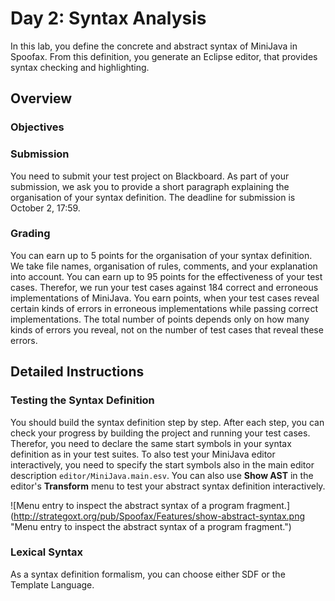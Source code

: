 # Day 2: Syntax Analysis

In this lab, you define the concrete and abstract syntax of MiniJava in Spoofax. 
From this definition, you generate an Eclipse editor, that provides syntax checking and highlighting.

## Overview

### Objectives


### Submission

You need to submit your test project on Blackboard. 
As part of your submission,
  we ask you to provide a short paragraph explaining the organisation of your syntax definition. 
The deadline for submission is October 2, 17:59.

### Grading

You can earn up to 5 points for the organisation of your syntax definition. 
We take file names, organisation of rules, comments, and your explanation into account. 
You can earn up to 95 points for the effectiveness of your test cases. 
Therefor, we run your test cases against 184 correct and erroneous implementations of MiniJava. 
You earn points, when your test cases reveal certain kinds of errors in erroneous implementations while passing correct implementations. 
The total number of points depends only on how many kinds of errors you reveal, not on the number of test cases that reveal these errors.

## Detailed Instructions

### Testing the Syntax Definition

You should build the syntax definition step by step. 
After each step, you can check your progress by building the project and running your test cases. 
Therefor, you need to declare the same start symbols in your syntax definition as in your test suites. 
To also test your MiniJava editor interactively, 
  you need to specify the start symbols also in the main editor description `editor/MiniJava.main.esv`. 
You can also use **Show AST** in the editor's **Transform** menu to test your abstract syntax definition interactively.

![Menu entry to inspect the abstract syntax of a program fragment.]
(http://strategoxt.org/pub/Spoofax/Features/show-abstract-syntax.png 
"Menu entry to inspect the abstract syntax of a program fragment.")

### Lexical Syntax

As a syntax definition formalism, you can choose either SDF or the Template Language.
